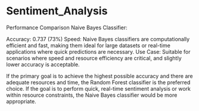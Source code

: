 # Sentiment_Analysis

Performance Comparison
Naive Bayes Classifier:

Accuracy: 0.737 (73%)
Speed: Naive Bayes classifiers are computationally efficient and fast, making them ideal for large datasets or real-time applications where quick predictions are necessary.
Use Case: Suitable for scenarios where speed and resource efficiency are critical, and slightly lower accuracy is acceptable.

If the primary goal is to achieve the highest possible accuracy and there are adequate resources and time, the Random Forest classifier is the preferred choice.
If the goal is to perform quick, real-time sentiment analysis or work within resource constraints, the Naive Bayes classifier would be more appropriate.
